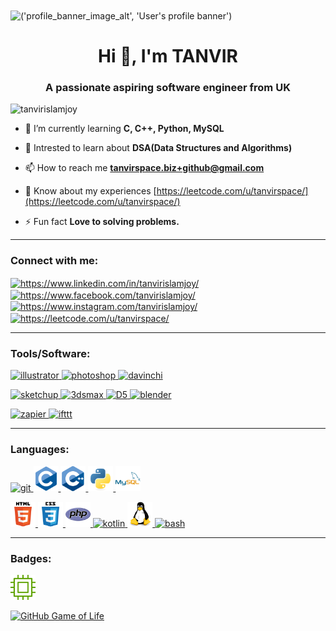 <img src="https://media.licdn.com/dms/image/v2/D5616AQGoZT-eLnXC8A/profile-displaybackgroundimage-shrink_350_1400/profile-displaybackgroundimage-shrink_350_1400/0/1727040142256?e=1743638400&v=beta&t=r8h26AGZ5Zi3-bJiNibpuzcttKlyf35mhJKr4tOVbt8" alt="('profile_banner_image_alt', 'User's profile banner')" align="center" >
<h1 align="center">Hi 👋, I'm TANVIR</h1>
<h3 align="center">A passionate aspiring software engineer from UK</h3>

<p align="left"> <img src="https://komarev.com/ghpvc/?username=tanvirislamjoy&label=Profile%20views&color=0e75b6&style=flat" alt="tanvirislamjoy" /> </p>


- 🌱 I’m currently learning **C, C++, Python, MySQL**

- 💬 Intrested to learn about **DSA(Data Structures and Algorithms)**

- 📫 How to reach me **tanvirspace.biz+github@gmail.com**

- 📄 Know about my experiences [https://leetcode.com/u/tanvirspace/](https://leetcode.com/u/tanvirspace/)

- ⚡ Fun fact **Love to solving problems.**
<hr>
<h3 align="left">Connect with me:</h3>
<p align="left">
<a href="https://linkedin.com/in/https://www.linkedin.com/in/tanvirislamjoy/" target="blank"><img align="center" src="https://raw.githubusercontent.com/rahuldkjain/github-profile-readme-generator/master/src/images/icons/Social/linked-in-alt.svg" alt="https://www.linkedin.com/in/tanvirislamjoy/" height="30" width="40" /></a>
<a href="https://fb.com/https://www.facebook.com/tanvirislamjoy/" target="blank"><img align="center" src="https://raw.githubusercontent.com/rahuldkjain/github-profile-readme-generator/master/src/images/icons/Social/facebook.svg" alt="https://www.facebook.com/tanvirislamjoy/" height="30" width="40" /></a>
<a href="https://instagram.com/https://www.instagram.com/tanvirislamjoy/" target="blank"><img align="center" src="https://raw.githubusercontent.com/rahuldkjain/github-profile-readme-generator/master/src/images/icons/Social/instagram.svg" alt="https://www.instagram.com/tanvirislamjoy/" height="30" width="40" /></a>
<a href="https://www.leetcode.com/https://leetcode.com/u/tanvirspace/" target="blank"><img align="center" src="https://raw.githubusercontent.com/rahuldkjain/github-profile-readme-generator/master/src/images/icons/Social/leet-code.svg" alt="https://leetcode.com/u/tanvirspace/" height="30" width="40" /></a>
</p>
<hr>
<h3 align="left">Tools/Software:</h3>
<p align="left"> 
  <a href="https://www.adobe.com/in/products/illustrator.html" target="_blank" rel="noreferrer"> <img src="https://www.vectorlogo.zone/logos/adobe_illustrator/adobe_illustrator-icon.svg" alt="illustrator" alt="illustrator" width="40" height="40"/> </a>
  <a href="https://www.photoshop.com/en" target="_blank" rel="noreferrer"> <img src="https://cdn-icons-png.flaticon.com/512/5968/5968520.png" alt="photoshop" width="40" height="40"/> </a> 
  <a href="https://www.blackmagicdesign.com/" target="_blank" rel="noreferrer"> <img src="https://img.icons8.com/color/512/davinci-resolve.png" alt="davinchi" width="40" height="40"/> </a>
  
  <a href="https://www.sketchup.com/en" target="_blank" rel="noreferrer"> <img src="https://w1.pngwing.com/pngs/86/350/png-transparent-3ds-max-logo-sketchup-3d-modeling-android-3d-computer-graphics-handheld-devices-tablet-computers-trimble-thumbnail.png" alt="sketchup" width="40" height="40"/> </a>
  <a href="https://www.autodesk.com/products/3ds-max/overview?term=1-YEAR&tab=subscription" target="_blank" rel="noreferrer"> <img src="https://img.icons8.com/color/512/3ds-max.png" alt="3dsmax" width="40" height="40"/> </a>
  <a href="https://www.d5render.com/" target="_blank" rel="noreferrer"> <img src="https://mir-s3-cdn-cf.behance.net/user/276/3d1fe51225560823.623a8f0c2121d.png" alt="D5" width="40" height="40"/> </a> 
  <a href="https://www.blender.org/" target="_blank" rel="noreferrer"> <img src="https://download.blender.org/branding/community/blender_community_badge_white.svg" alt="blender" width="40" height="40"/> </a>

   <a href="https://zapier.com" target="_blank" rel="noreferrer"> <img src="https://www.vectorlogo.zone/logos/zapier/zapier-icon.svg" alt="zapier" width="40" height="40"/> </a>
  <a href="https://ifttt.com/" target="_blank" rel="noreferrer"> <img src="https://www.vectorlogo.zone/logos/ifttt/ifttt-ar21.svg" alt="ifttt" width="40" height="40"/> </a>
</p>
<hr>
<h3 align="left">Languages:</h3>
<p align="left">
  <a href="https://git-scm.com/" target="_blank" rel="noreferrer"> <img src="https://www.vectorlogo.zone/logos/git-scm/git-scm-icon.svg" alt="git" width="40" height="40"/> </a>
  <a href="https://www.cprogramming.com/" target="_blank" rel="noreferrer"> <img src="https://raw.githubusercontent.com/devicons/devicon/master/icons/c/c-original.svg" alt="c" width="40" height="40"/> </a>
  <a href="https://www.w3schools.com/cpp/" target="_blank" rel="noreferrer"> <img src="https://raw.githubusercontent.com/devicons/devicon/master/icons/cplusplus/cplusplus-original.svg" alt="cplusplus" width="40" height="40"/> </a>
  <a href="https://www.python.org" target="_blank" rel="noreferrer"> <img src="https://raw.githubusercontent.com/devicons/devicon/master/icons/python/python-original.svg" alt="python" width="40" height="40"/> </a>
  <a href="https://www.mysql.com/" target="_blank" rel="noreferrer"> <img src="https://raw.githubusercontent.com/devicons/devicon/master/icons/mysql/mysql-original-wordmark.svg" alt="mysql" width="40" height="40"/> </a>
  
  <a href="https://www.w3.org/html/" target="_blank" rel="noreferrer"> <img src="https://raw.githubusercontent.com/devicons/devicon/master/icons/html5/html5-original-wordmark.svg" alt="html5" width="40" height="40"/> </a>
  <a href="https://www.w3schools.com/css/" target="_blank" rel="noreferrer"> <img src="https://raw.githubusercontent.com/devicons/devicon/master/icons/css3/css3-original-wordmark.svg" alt="css3" width="40" height="40"/> </a>
  <a href="https://www.php.net" target="_blank" rel="noreferrer"> <img src="https://raw.githubusercontent.com/devicons/devicon/master/icons/php/php-original.svg" alt="php" width="40" height="40"/> </a> 
  <a href="https://kotlinlang.org" target="_blank" rel="noreferrer"> <img src="https://www.vectorlogo.zone/logos/kotlinlang/kotlinlang-icon.svg" alt="kotlin" width="40" height="40"/> </a>
  <a href="https://www.linux.org/" target="_blank" rel="noreferrer"> <img src="https://raw.githubusercontent.com/devicons/devicon/master/icons/linux/linux-original.svg" alt="linux" width="40" height="40"/> </a>
  <a href="https://www.gnu.org/software/bash/" target="_blank" rel="noreferrer"> <img src="https://www.vectorlogo.zone/logos/gnu_bash/gnu_bash-icon.svg" alt="bash" width="40" height="40"/> </a>
 </p>
 <hr>
<h3 align="left">Badges:</h3>
<a href='https://docs.github.com/en/developers'><img src='https://raw.githubusercontent.com/acervenky/animated-github-badges/master/assets/devbadge.gif' width='40' height='40'></a>

[![GitHub Game of Life](https://github4life.herokuapp.com/ethomson.gif?z=6)](https://github4life.herokuapp.com/ethomson)
